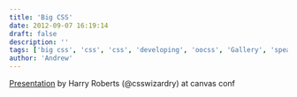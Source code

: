 ```yaml
---
title: 'Big CSS'
date: 2012-09-07 16:19:14
draft: false
description: ''
tags: ['big css', 'css', 'css', 'developing', 'oocss', 'Gallery', 'speakerdeck']
author: 'Andrew'
---
```


[Presentation](https://speakerdeck.com/u/csswizardry/p/big-css) by Harry Roberts (@csswizardry) at canvas conf

